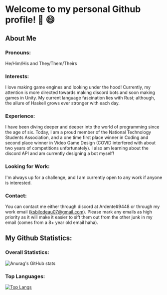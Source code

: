# Welcome to my personal Github profile! 👋 😄

## About Me

### Pronouns:

He/Him/His and They/Them/Theirs
 
### Interests:

I love making game engines and looking under the hood!  Currently, my attention is more directed towards making discord bots and soon making games in Unity.  My current language fascination lies with Rust; although, the allure of Haskell grows ever stronger with each day.

### Experience:

I have been diving deeper and deeper into the world of programming since the age of six.  Today, I am a proud member of the National Technology Students Association, and a one time first place winner in Coding and second place winner in Video Game Design (COVID interfered with about two years of competitions unfortunately).  I also am learning about the discord API and am currently designing a bot myself!

### Looking for Work:

I'm always up for a challenge, and I am currently open to any work if anyone is interested.

### Contact:

You can contact me either through discord at Ardente#9448 or through my work email (ksbilodeau07@gmail.com).  Please mark any emails as high priority as it will make it easier to sift them out from the other junk in my email (comes from a 8+ year old email haha).

## My Github Statistics:

### Overall Statistics:

![Anurag's GitHub stats](https://github-readme-stats.vercel.app/api?username=KangarooCoder&show_icons=true)

### Top Languages: 

[![Top Langs](https://github-readme-stats.vercel.app/api/top-langs/?username=KangarooCoder&layout=compact)](https://github.com/anuraghazra/github-readme-stats)
